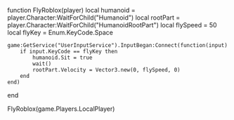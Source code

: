 function FlyRoblox(player)
    local humanoid = player.Character:WaitForChild("Humanoid")
    local rootPart = player.Character:WaitForChild("HumanoidRootPart")
    local flySpeed = 50
    local flyKey = Enum.KeyCode.Space

    game:GetService("UserInputService").InputBegan:Connect(function(input)
        if input.KeyCode == flyKey then
            humanoid.Sit = true
            wait()
            rootPart.Velocity = Vector3.new(0, flySpeed, 0)
        end
    end)
end

FlyRoblox(game.Players.LocalPlayer)
